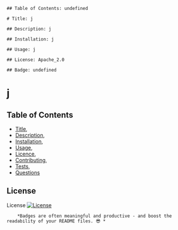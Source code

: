 
    ## Table of Contents: undefined

    # Title: j

    ## Description: j

    ## Installation: j

    ## Usage: j

    ## License: Apache_2.0
    
    ## Badge: undefined
  # j
## Table of Contents

 * [Title](#Title),
 * [Description](#Description),
 * [Installation](#Installation),
 * [Usage](#Usage),
 * [Licence](#Licence),
 * [Contributing](#Contributing),
 * [Tests](#Tests),
 * [Questions](#Questions)
## License

        
 License
        [![License](https://img.shields.io/badge/License-Apache_2.0-blue.svg)](https://opensource.org/licenses/Apache-2.0)
 
        *Badges are often meaningful and productive - and boost the readability of your README files. 😎 * 
        
